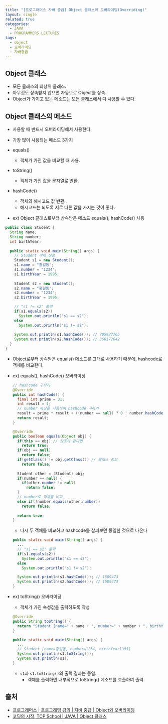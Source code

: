 ```yaml
---
title: "[프로그래머스 자바 중급] Object 클래스와 오버라이딩(Overriding)"
layout: single
related: true
categories:
  - JAVA
  - PROGRAMMERS LECTURES
tags:
  - object
  - 오버라이딩
  - 자바중급
---
```


## Object 클래스
- 모든 클래스의 최상위 클래스.
- 아무것도 상속받지 않으면 자동으로 Object를 상속.
- Object가 가지고 있는 메소드는 모든 클래스에서 다 사용할 수 있다.

## Object 클래스의 메소드
- 사용할 때 반드시 오버라이딩해서 사용한다.

- 가장 많이 사용되는 메소드 3가지
- equals()
  - 객체가 가진 값을 비교할 때 사용.
- toString()
  - 객체가 가진 값을 문자열로 반환.
- hashCode()
  - 객체의 해시코드 값 반환.
  - 해시코드는 되도록 서로 다른 값을 가지는 것이 좋다.
  
-  ex) Object 클래스로부터 상속받은 메소드 equals(), hashCode() 사용

  ```java
  public class Student {
    String name;
    String number;
    int birthYear;
    
    public static void main(String[] args) {
      // Student 객체 생성
      Student s1 = new Student();
      s1.name = "홍길동";
      s1.number = "1234";
      s1.birthYear = 1995;
      
      Student s2 = new Student();
      s2.name = "홍길동";
      s2.number = "1234";
      s2.birthYear = 1995;

      // "s1 != s2" 출력
      if(s1.equals(s2))
        System.out.println("s1 == s2");
      else
        System.out.println("s1 != s2"); 
        
      System.out.println(s1.hashCode()); // 705927765
      System.out.println(s2.hashCode()); // 366172642
    }
  }
  ```
  - Object로부터 상속받은 equals() 메소드를 그대로 사용하기 때문에, hashcode로 객체를 비교한다.

- ex) equals(), hashCode() 오버라이딩

  ```java
  // hashcode 구하기
  @Override
  public int hashCode() {
    final int prime = 31;
    int result = 1;
    // number 속성을 사용하여 hashcode 구하기
    result = prime * result + ((number == null) ? 0 : number.hashCode());
    return result;
  }
  
  @Override
  public boolean equals(Object obj) {
    if(this == obj) // 참조가 같다면
      return true;
    if(obj == null)
      return false;
    if(getClass() != obj.getClass()) // 클래스 정보
      return false;
      
    Student other = (Student) obj;
    if(number == null) {
      if(other.number != null)
        return false;
    }
    // number로 객체를 비교
    else if(!number.equals(other.number))
      return false;
      
    return true;
  }
  ```
  
  - 다시 두 객체를 비교하고 hashcode를 살펴보면 동일한 것으로 나온다
  
  ```java
  public static void main(String[] args) {
    ...
    // "s1 == s2" 출력
    if(s1.equals(s2))
      System.out.println("s1 == s2");
    else
      System.out.println("s1 != s2"); 

    System.out.println(s1.hashCode()); // 1509473
    System.out.println(s2.hashCode()); // 1509473
  }
  ```

- ex) toString() 오버라이딩
  - 객체가 가진 속성값을 출력하도록 작성
  
  ```java
  @Override
  public String toString() {
    return "Student [name=" + name + ", number=" + number + ", birthYear=" + birthYear + "]";
  }
  
  public static void main(String[] args) {
    ...
    // Student [name=홍길동, number=1234, birthYear1995]
    System.out.println(s1.toString()); 
    System.out.println(s1); 
  }
  ```
  
  - `s1`과 `s1.toString()`의 출력 결과는 동일.
    - 객체를 출력하면 내부적으로 toString() 메소드를 호출하여 출력.

## 출처
- [프로그래머스 \| 프로그래밍 강의 \| 자바 중급 \| Object와 오버라이딩](https://programmers.co.kr/learn/courses/9/lessons/249#)
- [코딩의 시작, TCP School \| JAVA \| Object 클래스](https://www.tcpschool.com/java/java_api_object)
